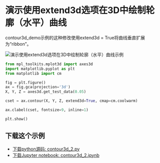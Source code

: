 # 演示使用extend3d选项在3D中绘制轮廓（水平）曲线

contour3d_demo示例的这种修改使用extend3d = True将曲线垂直扩展为“ribbon”。

![演示使用extend3d选项在3D中绘制轮廓（水平）曲线示例](https://matplotlib.org/_images/sphx_glr_contour3d_2_001.png)

```python
from mpl_toolkits.mplot3d import axes3d
import matplotlib.pyplot as plt
from matplotlib import cm

fig = plt.figure()
ax = fig.gca(projection='3d')
X, Y, Z = axes3d.get_test_data(0.05)

cset = ax.contour(X, Y, Z, extend3d=True, cmap=cm.coolwarm)

ax.clabel(cset, fontsize=9, inline=1)

plt.show()
```

## 下载这个示例
            
- [下载python源码: contour3d_2.py](https://matplotlib.org/_downloads/contour3d_2.py)
- [下载Jupyter notebook: contour3d_2.ipynb](https://matplotlib.org/_downloads/contour3d_2.ipynb)